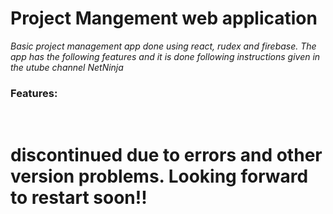 # Project Mangement web application

_Basic project management app done using react, rudex and firebase. The app has the following features and it is done following instructions given in the utube channel NetNinja_
<br/>

### Features:

<br/>


# discontinued due to errors and other version problems. Looking forward to restart soon!!
